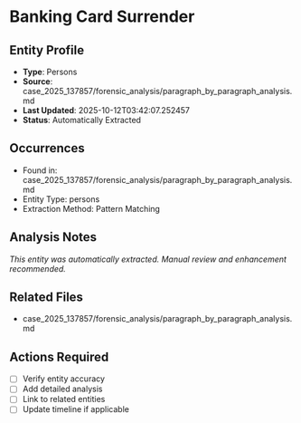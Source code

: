 # Banking Card Surrender

## Entity Profile
- **Type**: Persons
- **Source**: case_2025_137857/forensic_analysis/paragraph_by_paragraph_analysis.md
- **Last Updated**: 2025-10-12T03:42:07.252457
- **Status**: Automatically Extracted

## Occurrences
- Found in: case_2025_137857/forensic_analysis/paragraph_by_paragraph_analysis.md
- Entity Type: persons
- Extraction Method: Pattern Matching

## Analysis Notes
*This entity was automatically extracted. Manual review and enhancement recommended.*

## Related Files
- case_2025_137857/forensic_analysis/paragraph_by_paragraph_analysis.md

## Actions Required
- [ ] Verify entity accuracy
- [ ] Add detailed analysis
- [ ] Link to related entities
- [ ] Update timeline if applicable
